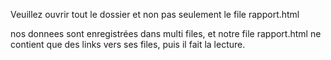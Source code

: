 Veuillez ouvrir tout le dossier et non pas seulement le file rapport.html

nos donnees sont enregistrées dans multi files, et notre file rapport.html ne contient que des links vers ses files, puis il fait la lecture. 